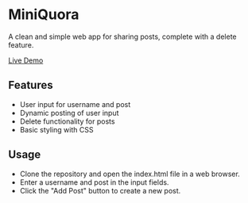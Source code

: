 # MiniQuora
A clean and simple web app for sharing posts, complete with a delete feature.

[Live Demo]( https://aqibmunir8.github.io/MiniQuora/ )

## Features
* User input for username and post
* Dynamic posting of user input
* Delete functionality for posts
* Basic styling with CSS

## Usage
* Clone the repository and open the index.html file in a web browser.
* Enter a username and post in the input fields.
* Click the "Add Post" button to create a new post.

